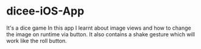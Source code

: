# dicee-iOS-App
It's a dice game
In this app I learnt about image views and how to change the image on runtime via button.
It also contains a shake gesture which will work like the roll button.

